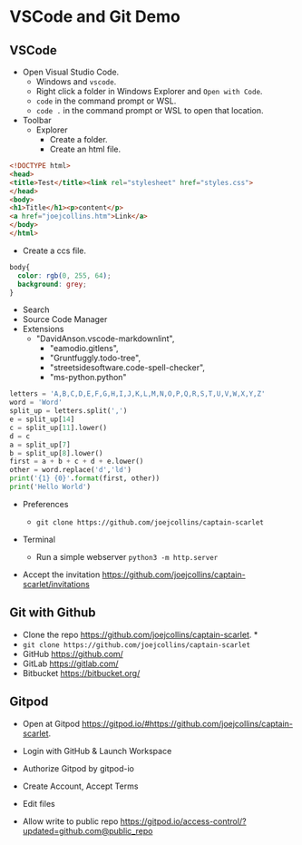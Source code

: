 
# VSCode and Git Demo


## VSCode

* Open Visual Studio Code.
  * Windows and `vscode`.
  * Right click a folder in Windows Explorer and `Open with Code`.
  * `code` in the command prompt or WSL.
  * `code .` in the command prompt or WSL to open that location.
* Toolbar
  * Explorer
    * Create a folder.
    * Create an html file.

```html
<!DOCTYPE html>
<head>
<title>Test</title><link rel="stylesheet" href="styles.css">
</head>
<body>
<h1>Title</h1><p>content</p>
<a href="joejcollins.htm">Link</a>
</body>
</html>
```

* Create a ccs file.

```css
body{
  color: rgb(0, 255, 64);
  background: grey;
}
```

  * Search
  * Source Code Manager
  * Extensions
    * "DavidAnson.vscode-markdownlint",
		* "eamodio.gitlens",
		* "Gruntfuggly.todo-tree",
		* "streetsidesoftware.code-spell-checker",
		* "ms-python.python"

```python
letters = 'A,B,C,D,E,F,G,H,I,J,K,L,M,N,O,P,Q,R,S,T,U,V,W,X,Y,Z'
word = 'Word'
split_up = letters.split(',')
e = split_up[14]
c = split_up[11].lower()
d = c
a = split_up[7]
b = split_up[8].lower()
first = a + b + c + d + e.lower()
other = word.replace('d','ld')
print('{1} {0}'.format(first, other))
print('Hello World')
```

* Preferences
  * `git clone https://github.com/joejcollins/captain-scarlet`

* Terminal
  * Run a simple webserver `python3 -m http.server`

* Accept the invitation <https://github.com/joejcollins/captain-scarlet/invitations>

## Git with Github

* Clone the repo <https://github.com/joejcollins/captain-scarlet>.
  *
* `git clone https://github.com/joejcollins/captain-scarlet`
* GitHub <https://github.com/>
* GitLab <https://gitlab.com/>
* Bitbucket <https://bitbucket.org/>

## Gitpod 

* Open at Gitpod <https://gitpod.io/#https://github.com/joejcollins/captain-scarlet>.
* Login with GitHub & Launch Workspace
* Authorize Gitpod by gitpod-io
* Create Account, Accept Terms

* Edit files

* Allow write to public repo https://gitpod.io/access-control/?updated=github.com@public_repo

